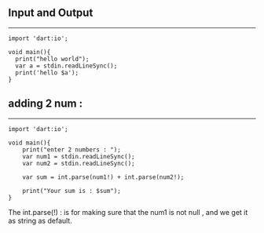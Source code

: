 ## Input and Output

-------------------------------

    import 'dart:io';
    
    void main(){
      print("hello world");
      var a = stdin.readLineSync();
      print('hello $a');
    }

## adding 2 num : 

-----------------------------

    import 'dart:io';
    
    void main(){
        print("enter 2 numbers : ");
        var num1 = stdin.readLineSync();
        var num2 = stdin.readLineSync();
        
        var sum = int.parse(num1!) + int.parse(num2!);
    
        print("Your sum is : $sum");
    }

The int.parse(!) : is for making sure that the num1 is not null , and we get it as string as default.
